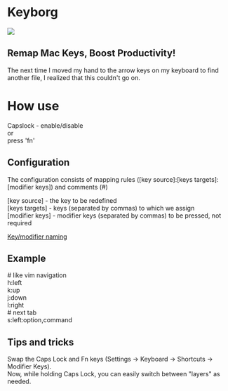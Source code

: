 # Keyborg

![](https://github.com/bornthenord/keyborg/blob/main/logo.png)


## Remap Mac Keys, Boost Productivity!
The next time I moved my hand to the arrow keys on my keyboard to find another file, I realized that this couldn't go on. 

# How use
Capslock - enable/disable\
or\
press 'fn'

## Configuration

The configuration consists of mapping rules ([key source]:[keys targets]:[modifier keys]) and comments (#)

[key source] - the key to be redefined\
[keys targets] - keys (separated by commas) to which we assign\
[modifier keys] - modifier keys (separated by commas) to be pressed, not required

[Key/modifier naming](https://github.com/bornthenord/keyborg/blob/main/src/Keyborg/Keyborg/Keyboard/Key.swift)
## Example

\# like vim navigation\
h:left\
k:up\
j:down\
l:right\
\# next tab\
s:left:option,command

## Tips and tricks
Swap the Caps Lock and Fn keys (Settings -> Keyboard -> Shortcuts -> Modifier Keys).\
Now, while holding Caps Lock, you can easily switch between "layers" as needed.
